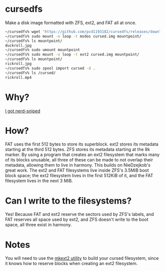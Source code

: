 # cursedfs

Make a disk image formatted with ZFS, ext2, and FAT all at once.

```bash
~/cursedfs% wget 'https://github.com/pcd1193182/cursedfs/releases/download/v1.1/cursed.img'
~/cursedfs% sudo mount -o loop -t msdos cursed.img mountpoint/
~/cursedfs% ls mountpoint/
duckroll.jpg
~/cursedfs% sudo umount mountpoint
~/cursedfs% sudo mount -o loop -t ext2 cursed.img mountpoint/
~/cursedfs% ls mountpoint/
rickroll.jpg
~/cursedfs% sudo zpool import cursed -d .
~/cursedfs% ls /cursed/
rickroll.mp4
```

# Why?

[I got nerd-sniped](https://twitter.com/NieDzejkob/status/1217221249409191936)

# How?

FAT uses the first 512 bytes to store its superblock. ext2 stores its
metadata starting at the third 512 bytes. ZFS stores its metadata
starting at the 8k marker. By using a program that creates an ext2
filesystem that marks many of its blocks unusable, all three of these
can be made to not overlap their metadata, allowing them to live in
harmony. This builds on NieDzejkob's great work. The ext2 and FAT
filesystems live inside ZFS's 3.5MiB boot block space; the ext2
filesystem lives in the first 512KiB of it, and the FAT filesystem
lives in the next 3 MiB.

# Can I write to the filesystems?

Yes! Because FAT and ext2 reserve the sectors used by ZFS's labels,
and FAT reserves all space used by ext2, and ZFS doesn't write to the
boot space, all three exist in harmony.

# Notes

You will need to use the [mkext2
utility](https://github.com/pcd1193182/mkext2) to build your cursed
filesystem, since it knows how to reserve blocks when creating an ext2
filesystem.